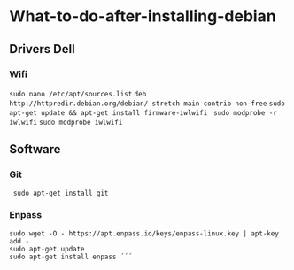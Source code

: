 # What-to-do-after-installing-debian

## Drivers Dell

### Wifi

```sudo nano /etc/apt/sources.list``` 
``` deb http://httpredir.debian.org/debian/ stretch main contrib non-free ```
```sudo apt-get update && apt-get install firmware-iwlwifi ```
```sudo modprobe -r iwlwifi```
```sudo modprobe iwlwifi```

## Software

### Git

``` sudo apt-get install git```

### Enpass 

``` sudo echo "deb https://apt.enpass.io/ stable main" > \   /etc/apt/sources.list.d/ enpass.list
sudo wget -O - https://apt.enpass.io/keys/enpass-linux.key | apt-key add -
sudo apt-get update
sudo apt-get install enpass ´´´


